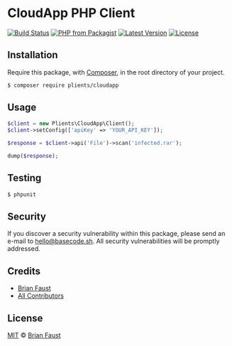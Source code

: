 # CloudApp PHP Client

[![Build Status](https://img.shields.io/travis/plients/CloudApp-PHP-Client/master.svg?style=flat-square)](https://travis-ci.org/plients/CloudApp-PHP-Client)
[![PHP from Packagist](https://img.shields.io/packagist/php-v/plients/cloudapp.svg?style=flat-square)]()
[![Latest Version](https://img.shields.io/github/release/plients/CloudApp-PHP-Client.svg?style=flat-square)](https://github.com/plients/CloudApp-PHP-Client/releases)
[![License](https://img.shields.io/packagist/l/plients/CloudApp-PHP-Client.svg?style=flat-square)](https://packagist.org/packages/plients/CloudApp-PHP-Client)

## Installation

Require this package, with [Composer](https://getcomposer.org/), in the root directory of your project.

```bash
$ composer require plients/cloudapp
```

## Usage

```php
$client = new Plients\CloudApp\Client();
$client->setConfig(['apiKey' => 'YOUR_API_KEY']);

$response = $client->api('File')->scan('infected.rar');

dump($response);
```

## Testing

```bash
$ phpunit
```

## Security

If you discover a security vulnerability within this package, please send an e-mail to hello@basecode.sh. All security vulnerabilities will be promptly addressed.

## Credits

-   [Brian Faust](https://github.com/faustbrian)
-   [All Contributors](../../contributors)

## License

[MIT](LICENSE) © [Brian Faust](https://basecode.sh)
